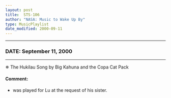 ```yaml
---
layout: post
title:  STS-106
author: "NASA: Music to Wake Up By"
type: MusicPlaylist
date_modified: 2000-09-11
---
```


----
### DATE: September 11, 2000
----
✵ The Hukilau Song by Big Kahuna and the Copa Cat Pack

#### Comment:
* was played for Lu at the request of his sister.
